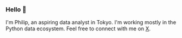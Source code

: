 ### Hello 👋

I'm Philip, an aspiring data analyst in Tokyo. I'm working mostly in the Python data ecosystem. Feel free to connect with me on [X](https://twitter.com/pcmsuh).
